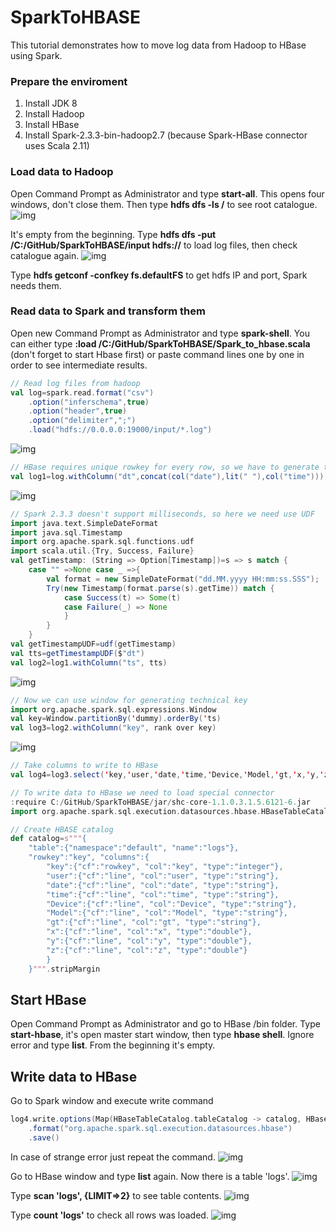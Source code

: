 # SparkToHBASE

This tutorial demonstrates how to move log data from Hadoop to HBase using Spark.

### Prepare the enviroment
1. Install JDK 8
2. Install Hadoop
3. Install HBase
4. Install Spark-2.3.3-bin-hadoop2.7 (because Spark-HBase connector uses Scala 2.11)

### Load data to Hadoop

Open Command Prompt as Administrator and type __start-all__. This opens four windows, don't close them. Then type __hdfs dfs -ls /__ to see root catalogue.
![img](https://github.com/shumasey/SparkToHBASE/blob/main/screenshots/starthdfs.png)

It's empty from the beginning. Type __hdfs dfs -put /C:/GitHub/SparkToHBASE/input hdfs://__ to load log files, then check catalogue again.
![img](https://github.com/shumasey/SparkToHBASE/blob/main/screenshots/puthdfs.png)

Type __hdfs getconf -confkey fs.defaultFS__ to get hdfs IP and port, Spark needs them.

### Read data to Spark and transform them

Open new Command Prompt as Administrator and type __spark-shell__. You can either type __:load /C:/GitHub/SparkToHBASE/Spark_to_hbase.scala__ (don't forget to start Hbase first) or paste command lines one by one in order to see intermediate results.


```scala
// Read log files from hadoop
val log=spark.read.format("csv")
	.option("inferschema",true)
	.option("header",true)
	.option("delimiter",";")
	.load("hdfs://0.0.0.0:19000/input/*.log")
```
![img](https://github.com/shumasey/SparkToHBASE/blob/main/screenshots/readlogs.png)

```scala
// HBase requires unique rowkey for every row, so we have to generate them. First let's make timestamp column from String date and time.
val log1=log.withColumn("dt",concat(col("date"),lit(" "),col("time")))
```
![img](https://github.com/shumasey/SparkToHBASE/blob/main/screenshots/concat.png)

```scala
// Spark 2.3.3 doesn't support milliseconds, so here we need use UDF
import java.text.SimpleDateFormat
import java.sql.Timestamp
import org.apache.spark.sql.functions.udf
import scala.util.{Try, Success, Failure}
val getTimestamp: (String => Option[Timestamp])=s => s match {
	case "" =>None case _ =>{
		val format = new SimpleDateFormat("dd.MM.yyyy HH:mm:ss.SSS");
		Try(new Timestamp(format.parse(s).getTime)) match {
			case Success(t) => Some(t) 
			case Failure(_) => None
			}
		}
	}
val getTimestampUDF=udf(getTimestamp)
val tts=getTimestampUDF($"dt")
val log2=log1.withColumn("ts", tts)
```
![img](https://github.com/shumasey/SparkToHBASE/blob/main/screenshots/timestamp.png)

```scala
// Now we can use window for generating technical key
import org.apache.spark.sql.expressions.Window
val key=Window.partitionBy('dummy).orderBy('ts)
val log3=log2.withColumn("key", rank over key)
```
![img](https://github.com/shumasey/SparkToHBASE/blob/main/screenshots/key.png)

```scala
// Take columns to write to HBase
val log4=log3.select('key,'user,'date,'time,'Device,'Model,'gt,'x,'y,'z)

// To write data to HBase we need to load special connector
:require C:/GitHub/SparkToHBASE/jar/shc-core-1.1.0.3.1.5.6121-6.jar
import org.apache.spark.sql.execution.datasources.hbase.HBaseTableCatalog

// Create HBASE catalog
def catalog=s"""{
	"table":{"namespace":"default", "name":"logs"}, 
	"rowkey":"key", "columns":{
		"key":{"cf":"rowkey", "col":"key", "type":"integer"}, 
		"user":{"cf":"line", "col":"user", "type":"string"}, 
		"date":{"cf":"line", "col":"date", "type":"string"}, 
		"time":{"cf":"line", "col":"time", "type":"string"}, 
		"Device":{"cf":"line", "col":"Device", "type":"string"}, 
		"Model":{"cf":"line", "col":"Model", "type":"string"}, 
		"gt":{"cf":"line", "col":"gt", "type":"string"}, 
		"x":{"cf":"line", "col":"x", "type":"double"}, 
		"y":{"cf":"line", "col":"y", "type":"double"}, 
		"z":{"cf":"line", "col":"z", "type":"double"}
		}
	}""".stripMargin
```
	
## Start HBase

Open Command Prompt as Administrator and go to HBase /bin folder. Type __start-hbase__, it's open master start window, then type __hbase shell__. Ignore error and type __list__. From the beginning it's empty.

## Write data to HBase

Go to Spark window and execute write command
```scala
log4.write.options(Map(HBaseTableCatalog.tableCatalog -> catalog, HBaseTableCatalog.newTable -> "5"))
	.format("org.apache.spark.sql.execution.datasources.hbase")
	.save()
```
In case of strange error just repeat the command.
![img](https://github.com/shumasey/SparkToHBASE/blob/main/screenshots/writehbase.png)

Go to HBase window and type __list__ again. Now there is a table 'logs'.
![img](https://github.com/shumasey/SparkToHBASE/blob/main/screenshots/list.png)

Type __scan 'logs', {LIMIT=>2}__ to see table contents.
![img](https://github.com/shumasey/SparkToHBASE/blob/main/screenshots/scan.png)

Type __count 'logs'__ to check all rows was loaded.
![img](https://github.com/shumasey/SparkToHBASE/blob/main/screenshots/count.png)
